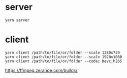 server
======
```
yarn server
```

client
======
```
yarn client /path/to/file/or/folder --scale 1280x720
yarn client /path/to/file/or/folder --scale 1920x1080
yarn client /path/to/file/or/folder --codec hevc|h265
```


https://ffmpeg.zeranoe.com/builds/
